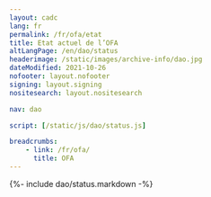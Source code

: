 ```yaml
---
layout: cadc
lang: fr
permalink: /fr/ofa/etat
title: Etat actuel de l’OFA
altLangPage: /en/dao/status
headerimage: /static/images/archive-info/dao.jpg
dateModified: 2021-10-26
nofooter: layout.nofooter
signing: layout.signing
nositesearch: layout.nositesearch

nav: dao

script: [/static/js/dao/status.js]

breadcrumbs:
    - link: /fr/ofa/
      title: OFA
---
```


{%- include dao/status.markdown -%}
